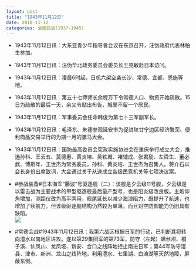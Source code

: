 ```yaml
---
layout: post
title: "1943年11月12日"
date: 2018-11-12
categories: 全面抗战(1937-1945)
---
```


<meta name="referrer" content="no-referrer" />

- 1943年11月12日讯：大东亚青少年指导者会议在东京召开，汪伪政府代表林柏生参加。 

- 1943年11月12日讯：汪伪华北政务委员会委员长王克敏赴日本访问。 

- 1943年11月12日讯：凌晨6时起，日机六架空袭长沙、常德、宜都、恩施等地。 

- 1943年11月12日讯：第五十七师师长余程万下令常德人口、物资开始疏散。15日为疏散的最后一天，余又令贴出布告，城里不留一个居民。 

- 1943年11月12日讯：军事委员会任命韩俊为第七十三军副军长。 

- 1943年11月12日讯：毛泽东、朱德参观延安市为促进陕甘宁边区经济繁荣、便利商品交易举行的为期一月的骡马大会。 

- 1943年11月12日讯：国防最高委员会宪政实施协进会在重庆举行成立大会，推选孙科、王云五、莫德惠、黄炎培、吴铁城、褚辅成、张君劢、左舜生、董必武、傅斯年、王世杰为常务委员，孙科、黄炎培、王世杰为召集人。蒋介石以会长身份出席致词，大会通过关于从速成立各级民意机关等七项决议案。 

- #参战装备#日本海军“藤波”号驱逐舰（二）：该舰是夕云级11号舰，夕云级是以雷击战为主要战术的甲型驱逐舰最后量产型号，也是阳炎级改良版。主炮仰角增加，测距仪改为高平两用，舰尾延长以减少海浪阻力，既提升了航速，也增加了续航力。但该级驱逐舰结构仍然较为单薄，而且对空防御能力仍旧具有缺陷。 <br/><img src="https://wx4.sinaimg.cn/large/aca367d8ly1fx51seye8sj20fi0b8dh1.jpg" />

- #常德会战#1943年11月12日讯：我第六战区根据日军的行动，已判断其将转向澧水以南地区进攻。遂以第29集团军的第73军，防守（左起）螺丝坝、桐子溪、仙凤山、龙凤垭、新安、合口之线阵地拒止南进日军；第44军防守澧县、津市、新洲、龙山之线阵地，利用澧水、七里湖、白涛湖等天然地障，屏蔽东侧。 


